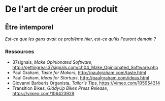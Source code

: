 # De l'art de créer un produit

## Être intemporel

_Est-ce que les gens avait ce problème hier, est-ce qu'ils l'auront demain ?_

### Ressources

* 37signals, _Make Opinionated Software_, http://gettingreal.37signals.com/ch04_Make_Opinionated_Software.php
* Paul Graham, _Taste for Makers_, http://paulgraham.com/taste.html
* Paul Graham, _Ideas for Startups_, http://paulgraham.com/ideas.html
* Giovanni Barberis Organista, _Tailor's Tips_, https://vimeo.com/105954314
* Transition Bikes, _GiddyUp Bikes Press Release_, https://vimeo.com/106423928
